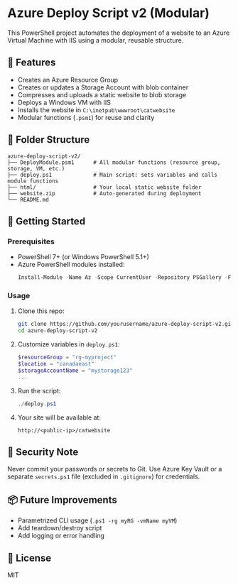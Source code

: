 # Azure Deploy Script v2 (Modular)

This PowerShell project automates the deployment of a website to an Azure Virtual Machine with IIS using a modular, reusable structure.

## 🧱 Features

- Creates an Azure Resource Group
- Creates or updates a Storage Account with blob container
- Compresses and uploads a static website to blob storage
- Deploys a Windows VM with IIS
- Installs the website in `C:\inetpub\wwwroot\catwebsite`
- Modular functions (`.psm1`) for reuse and clarity

## 📁 Folder Structure

```
azure-deploy-script-v2/
├── DeployModule.psm1      # All modular functions (resource group, storage, VM, etc.)
├── deploy.ps1             # Main script: sets variables and calls module functions
├── html/                  # Your local static website folder
├── website.zip            # Auto-generated during deployment
└── README.md
```

## 🚀 Getting Started

### Prerequisites

- PowerShell 7+ (or Windows PowerShell 5.1+)
- Azure PowerShell modules installed:
  ```powershell
  Install-Module -Name Az -Scope CurrentUser -Repository PSGallery -Force
  ```

### Usage

1. Clone this repo:
   ```bash
   git clone https://github.com/yourusername/azure-deploy-script-v2.git
   cd azure-deploy-script-v2
   ```

2. Customize variables in `deploy.ps1`:
   ```powershell
   $resourceGroup = "rg-myproject"
   $location = "canadaeast"
   $storageAccountName = "mystorage123"
   ...
   ```

3. Run the script:
   ```powershell
   ./deploy.ps1
   ```

4. Your site will be available at:
   ```
   http://<public-ip>/catwebsite
   ```

## 🔐 Security Note

Never commit your passwords or secrets to Git. Use Azure Key Vault or a separate `secrets.ps1` file (excluded in `.gitignore`) for credentials.

## 📦 Future Improvements

- Parametrized CLI usage (`.ps1 -rg myRG -vmName myVM`)
- Add teardown/destroy script
- Add logging or error handling

## 📄 License

MIT
